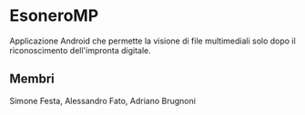 # EsoneroMP
Applicazione Android che permette la visione di file multimediali solo dopo il riconoscimento dell'impronta digitale.

## Membri
Simone Festa, Alessandro Fato, Adriano Brugnoni
